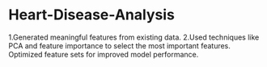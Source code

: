 # Heart-Disease-Analysis

1.Generated meaningful features from existing
data.
2.Used techniques like PCA and feature
importance to select the most important
features.
Optimized feature sets for improved model
performance.
